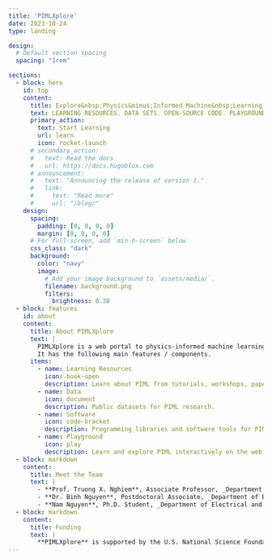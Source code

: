 ```yaml
---
title: 'PIMLXplore'
date: 2023-10-24
type: landing

design:
  # Default section spacing
  spacing: "1rem"

sections:
  - block: hero
    id: top
    content:
      title: Explore&nbsp;Physics&minus;Informed Machine&nbsp;Learning
      text: LEARNING RESOURCES. DATA SETS. OPEN-SOURCE CODE. PLAYGROUND.
      primary_action:
        text: Start Learning
        url: learn
        icon: rocket-launch
      # secondary_action:
      #   text: Read the docs
      #   url: https://docs.hugoblox.com
      # announcement:
      #   text: "Announcing the release of version 1."
      #   link:
      #     text: "Read more"
      #     url: "/blog/"
    design:
      spacing:
        padding: [0, 0, 0, 0]
        margin: [0, 0, 0, 0]
      # For full-screen, add `min-h-screen` below
      css_class: "dark"
      background:
        color: "navy"
        image:
          # Add your image background to `assets/media/`.
          filename: background.png
          filters:
            brightness: 0.38
  - block: features
    id: about
    content:
      title: About PIMLXplore
      text: |
        PIMLXplore is a web portal to physics-informed machine learning (PIML) in science and engineering, funded by an NSF CAREER project.\
        It has the following main features / components.
      items:
        - name: Learning Resources
          icon: book-open
          description: Learn about PIML from tutorials, workshops, papers, and videos.
        - name: Data
          icon: document
          description: Public datasets for PIML research.
        - name: Software
          icon: code-bracket
          description: Programming libraries and software tools for PIML, code from papers.
        - name: Playground
          icon: play
          description: Learn and explore PIML interactively on the web.
  - block: markdown
    content:
      title: Meet the Team
      text: |
        - **Prof. Truong X. Nghiem**, Associate Professor, _Department of Electrical and Computer Engineering, University of Central Florida_: [Homepage](https://truong.nxtlab.org/).
        - **Dr. Binh Nguyen**, Postdoctoral Associate, _Department of Electrical and Computer Engineering, University of Central Florida_
        - **Nam Nguyen**, Ph.D. Student, _Department of Electrical and Computer Engineering, University of Central Florida_
  - block: markdown
    content:
      title: Funding
      text: |
        **PIMLXplore** is supported by the U.S. National Science Foundation through the CAREER Award [#2514584](https://www.nsf.gov/awardsearch/showAward?AWD_ID=2514584). We gratefully acknowledge the NSF's support, which has been instrumental to our research and the development of this website.        
---
```

